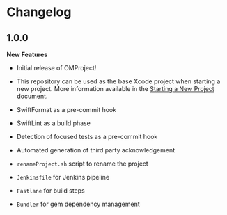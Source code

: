 # Changelog

## 1.0.0

**New Features**

* Initial release of OMProject!

* This repository can be used as the base Xcode project when starting a new project.
More information available in the [Starting a New Project](starting-a-new-project.md) document.

* SwiftFormat as a pre-commit hook

* SwiftLint as a build phase

* Detection of focused tests as a pre-commit hook

* Automated generation of third party acknowledgement

* `renameProject.sh` script to rename the project

* `Jenkinsfile` for Jenkins pipeline

* `Fastlane` for build steps

* `Bundler` for gem dependency management

